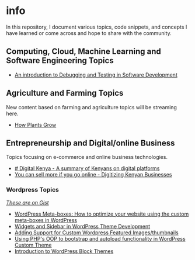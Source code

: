 # info
In this repository, I document various topics, code snippets, and concepts I have learned or come across and hope to share with the community.

## Computing, Cloud, Machine Learning and Software Engineering Topics

- [An introduction to Debugging and Testing in Software Development]()

## Agriculture and Farming Topics

New content based on farming and agriculture topics will be streaming here.

- [How Plants Grow]()

## Entrepreneurship and Digital/online Business

Topics focusing on e-commerce and online business technologies.

- [# Digital Kenya - A summary of Kenyans on digital platforms]()
- [You can sell more if you go online - Digitizing Kenyan Businesses]()

### Wordpress Topics

_[These are on Gist](https://gist.github.com/mwanginjuguna)_

- [WordPress Meta-boxes: How to optimize your website using the custom meta-boxes in WordPress](https://gist.github.com/mwanginjuguna/2002e36b1fba6f60dfe9692b56b5e126)
- [Widgets and Sidebar in WordPress Theme Development](https://gist.github.com/mwanginjuguna/3c865343494b8939e71317229152ba4e)
- [Adding Support for Custom Wordpress Featured Images/thumbnails](https://gist.github.com/mwanginjuguna/5bbde1c21ef5fdeae5aeac87b37f5a96)
- [Using PHP's OOP to bootstrap and autoload functionality in WordPress Custom Theme](https://gist.github.com/mwanginjuguna/acb5f5c3bd518a68d2fd41accb0b1c19)
- [Introduction to WordPress Block Themes](https://gist.github.com/mwanginjuguna/18ad322f4b6bc7f6ef84a4df40c224b3)
